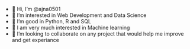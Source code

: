 - 👋 Hi, I’m @ajna0501
- 👀 I’m interested in Web Development and Data Science
- 🌱 I’m good in Python, R and SQL
- 🌱 I am very much interested in Machine learning
- 💞️ I’m looking to collaborate on any project that would help me improve and get experiance


<!---
ajna0501/ajna0501 is a ✨ special ✨ repository because its `README.md` (this file) appears on your GitHub profile.
You can click the Preview link to take a look at your changes.
--->
